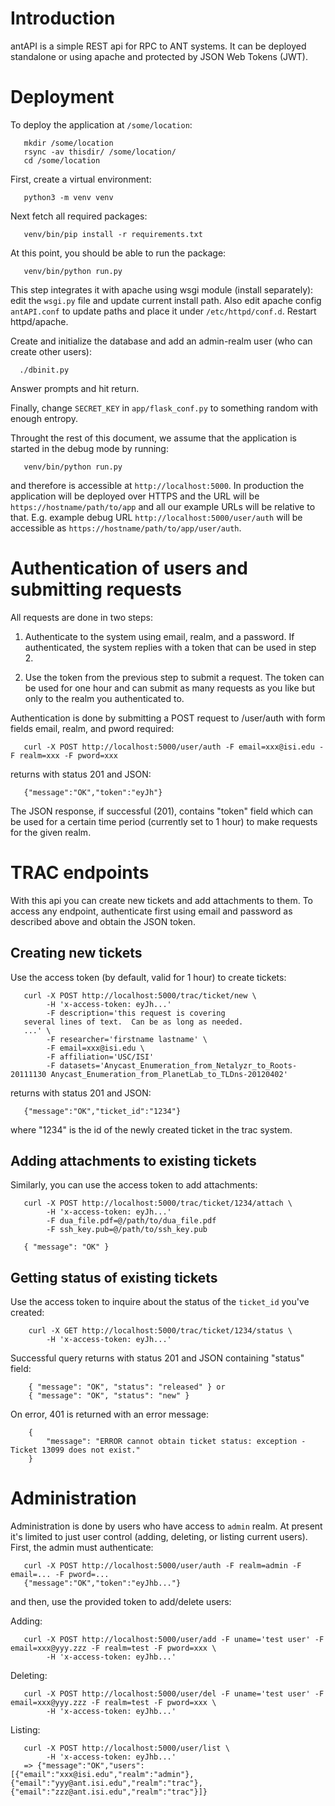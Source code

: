 # Introduction

antAPI is a simple REST api for RPC to ANT systems.
It can be deployed standalone or using apache and
protected by JSON Web Tokens (JWT).

# Deployment

To deploy the application at `/some/location`:

```
   mkdir /some/location
   rsync -av thisdir/ /some/location/
   cd /some/location
```

First, create a virtual environment:

```
   python3 -m venv venv
```

Next fetch all required packages:

```
   venv/bin/pip install -r requirements.txt
```

At this point, you should be able to run the package:

```
   venv/bin/python run.py
```

This step integrates it with apache using wsgi module (install separately): edit
the `wsgi.py` file and update current install path. Also edit apache config `antAPI.conf`
to update paths and place it under `/etc/httpd/conf.d`.  Restart httpd/apache.

Create and initialize the database and add an admin-realm user (who can create other users):

```
  ./dbinit.py
```

Answer prompts and hit return.

Finally, change `SECRET_KEY` in `app/flask_conf.py` to something random with enough entropy.
 

Throught the rest of this document, we assume that the application is started in the debug mode
by running:

```
   venv/bin/python run.py
```

and therefore is accessible at `http://localhost:5000`.  In production the application will be
deployed over HTTPS and the URL will be `https://hostname/path/to/app` and all our example URLs
will be relative to that.  E.g. example debug URL `http://localhost:5000/user/auth` will be
accessible as `https://hostname/path/to/app/user/auth`.


# Authentication of users and submitting requests

All requests are done in two steps:

1. Authenticate to the system using email, realm, and a password.  If authenticated, the system
   replies with a token that can be used in step 2.

2. Use the token from the previous step to submit a request.  The token can be used for one hour
   and can submit as many requests as you like but only to the realm you authenticated to.

Authentication is done by submitting a POST request to /user/auth with form
fields email, realm, and pword required:

```
   curl -X POST http://localhost:5000/user/auth -F email=xxx@isi.edu -F realm=xxx -F pword=xxx
```

returns with status 201 and JSON:

```
   {"message":"OK","token":"eyJh"}
```

The JSON response, if successful (201), contains "token" field which can be used for a 
certain time period (currently set to 1 hour) to make requests for the given realm.

# TRAC endpoints

With this api you can create new tickets and add attachments to them.
To access any endpoint, authenticate first using email and password as described above
and obtain the JSON token.

## Creating new tickets

Use the access token (by default, valid for 1 hour) to create tickets:

```
   curl -X POST http://localhost:5000/trac/ticket/new \
        -H 'x-access-token: eyJh...'
        -F description='this request is covering
   several lines of text.  Can be as long as needed.
   ...' \
        -F researcher='firstname lastname' \
        -F email=xxx@isi.edu \
        -F affiliation='USC/ISI'
        -F datasets='Anycast_Enumeration_from_Netalyzr_to_Roots-20111130 Anycast_Enumeration_from_PlanetLab_to_TLDns-20120402'
```

returns with status 201 and JSON:

```
   {"message":"OK","ticket_id":"1234"}
```

where "1234" is the id of the newly created ticket in the trac system.


## Adding attachments to existing tickets

Similarly, you can use the access token to add attachments:

```
   curl -X POST http://localhost:5000/trac/ticket/1234/attach \
        -H 'x-access-token: eyJh...'
        -F dua_file.pdf=@/path/to/dua_file.pdf
        -F ssh_key.pub=@/path/to/ssh_key.pub

   { "message": "OK" }
```
 
## Getting status of existing tickets

Use the access token to inquire about the status of the `ticket_id` you've created:

```
    curl -X GET http://localhost:5000/trac/ticket/1234/status \
        -H 'x-access-token: eyJh...'
```

Successful query returns with status 201 and JSON containing "status" field:
```
    { "message": "OK", "status": "released" } or
    { "message": "OK", "status": "new" }
```

On error, 401 is returned with an error message:
```
    {
        "message": "ERROR cannot obtain ticket status: exception -  Ticket 13099 does not exist."
    }
```


# Administration

Administration is done by users who have access to `admin` realm.  At present it's limited to
just user control (adding, deleting, or listing current users).
First, the admin must authenticate:

```
   curl -X POST http://localhost:5000/user/auth -F realm=admin -F email=... -F pword=...
   {"message":"OK","token":"eyJhb..."}
```

and then, use the provided token to add/delete users:

Adding:

```
   curl -X POST http://localhost:5000/user/add -F uname='test user' -F email=xxx@yyy.zzz -F realm=test -F pword=xxx \
        -H 'x-access-token: eyJhb...'
```

Deleting:

```
   curl -X POST http://localhost:5000/user/del -F uname='test user' -F email=xxx@yyy.zzz -F realm=test -F pword=xxx \
        -H 'x-access-token: eyJhb...'
```

Listing:

```
   curl -X POST http://localhost:5000/user/list \
        -H 'x-access-token: eyJhb...'
   => {"message":"OK","users":[{"email":"xxx@isi.edu","realm":"admin"},{"email":"yyy@ant.isi.edu","realm":"trac"},{"email":"zzz@ant.isi.edu","realm":"trac"}]}
```

